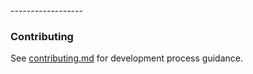 <Application Name>
------------------

<Project Summary>

### Contributing ###

See [contributing.md](contributing.md) for development process guidance.

